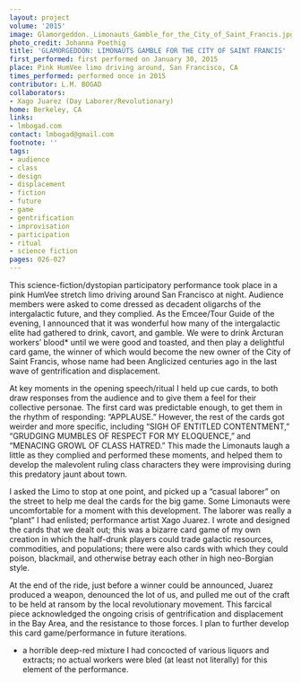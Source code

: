 ```yaml
---
layout: project
volume: '2015'
image: Glamorgeddon._Limonauts_Gamble_for_the_City_of_Saint_Francis.jpg
photo_credit: Johanna Poethig
title: 'GLAMORGEDDON: LIMONAUTS GAMBLE FOR THE CITY OF SAINT FRANCIS'
first_performed: first performed on January 30, 2015
place: Pink HumVee limo driving around, San Francisco, CA
times_performed: performed once in 2015
contributor: L.M. BOGAD
collaborators:
- Xago Juarez (Day Laborer/Revolutionary)
home: Berkeley, CA
links:
- lmbogad.com
contact: lmbogad@gmail.com
footnote: ''
tags:
- audience
- class
- design
- displacement
- fiction
- future
- game
- gentrification
- improvisation
- participation
- ritual
- science fiction
pages: 026-027
---
```


This science-fiction/dystopian participatory performance took place in a pink HumVee stretch limo driving around San Francisco at night. Audience members were asked to come dressed as decadent oligarchs of the intergalactic future, and they complied. As the Emcee/Tour Guide of the evening, I announced that it was wonderful how many of the intergalactic elite had gathered to drink, cavort, and gamble. We were to drink Arcturan workers’ blood* until we were good and toasted, and then play a delightful card game, the winner of which would become the new owner of the City of Saint Francis, whose name had been Anglicized centuries ago in the last wave of gentrification and displacement.

At key moments in the opening speech/ritual I held up cue cards, to both draw responses from the audience and to give them a feel for their collective personae. The first card was predictable enough, to get them in the rhythm of responding: “APPLAUSE.” However, the rest of the cards got weirder and more specific, including “SIGH OF ENTITLED CONTENTMENT,” “GRUDGING MUMBLES OF RESPECT FOR MY ELOQUENCE,” and “MENACING GROWL OF CLASS HATRED.” This made the Limonauts laugh a little as they complied and performed these moments, and helped them to develop the malevolent ruling class characters they were improvising during this predatory jaunt about town.

I asked the Limo to stop at one point, and picked up a “casual laborer” on the street to help me deal the cards for the big game. Some Limonauts were uncomfortable for a moment with this development. The laborer was really a “plant” I had enlisted; performance artist Xago Juarez. I wrote and designed the cards that we dealt out; this was a bizarre card game of my own creation in which the half-drunk players could trade galactic resources, commodities, and populations; there were also cards with which they could poison, blackmail, and otherwise betray each other in high neo-Borgian style.

At the end of the ride, just before a winner could be announced, Juarez produced a weapon, denounced the lot of us, and pulled me out of the craft to be held at ransom by the local revolutionary movement. This farcical piece acknowledged the ongoing crisis of gentrification and displacement in the Bay Area, and the resistance to those forces. I plan to further develop this card game/performance in future iterations.

* a horrible deep-red mixture I had concocted of various liquors and extracts; no actual workers were bled (at least not literally) for this element of the performance.

